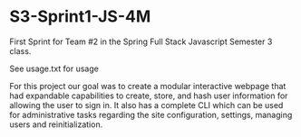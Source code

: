 # S3-Sprint1-JS-4M

First Sprint for Team #2 in the Spring Full Stack Javascript Semester 3 class.

See usage.txt for usage

For this project our goal was to create a modular interactive webpage that had expandable capabilities to create, store, and hash user information for allowing the user to sign in. It also has a complete CLI which can be used for administrative tasks regarding the site configuration, settings, managing users and reinitialization.

